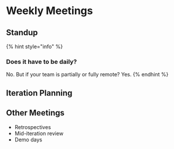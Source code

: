 # Weekly Meetings

## Standup



{% hint style="info" %}
### Does it have to be daily?

No.  But if your team is partially or fully remote?  Yes.
{% endhint %}

## Iteration Planning

## Other Meetings

* Retrospectives
* Mid-iteration review
* Demo days
